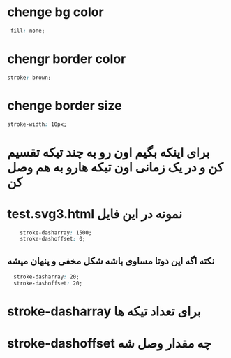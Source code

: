 # chenge bg color
```css
 fill: none;
```
# chengr border color
```css
stroke: brown;
```
# chenge border size
```css
stroke-width: 10px;
```
# برای اینکه بگیم اون رو به چند تیکه تقسیم کن و در یک زمانی اون تیکه هارو به هم وصل کن 
# test.svg3.html نمونه در این فایل
```css
    stroke-dasharray: 1500;
    stroke-dashoffset: 0;
```
## نکته اگه این دوتا مساوی باشه شکل مخفی و پنهان میشه
```css
  stroke-dasharray: 20;
  stroke-dashoffset: 20;
```
# stroke-dasharray برای تعداد تیکه ها 
# stroke-dashoffset چه مقدار وصل شه